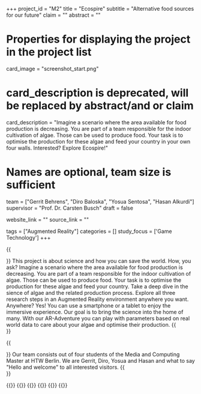 +++
project_id = "M2"
title = "Ecospire"
subtitle = "Alternative food sources for our future"
claim = ""
abstract = ""

# Properties for displaying the project in the project list
card_image = "screenshot_start.png"
# card_description is deprecated, will be replaced by abstract/and or claim
card_description = "Imagine a scenario where the area available for food production is decreasing. You are part of a team responsible for the indoor cultivation of algae. Those can be used to produce food. Your task is to optimise the production for these algae and feed your country in your own four walls. Interested? Explore Ecospire!" 

# Names are optional, team size is sufficient
team = ["Gerrit Behrens", "Diro Baloska", "Yosua Sentosa", "Hasan Alkurdi"]
supervisor = "Prof. Dr. Carsten Busch"
draft = false

website_link = ""
source_link = ""

tags = ["Augmented Reality"]
categories = []
study_focus = ['Game Technology']
+++

{{<section title="Our Goal">}}
This project is about science and how you can save the world. How, you ask? Imagine a scenario where the area available for food production is decreasing. You are part of a team responsible for the indoor cultivation of algae. Those can be used to produce food. Your task is to optimise the production for these algae and feed your country. Take a deep dive in the sience of algae and the related production process. Explore all three research steps in an Augmented Reality environment anywhere you want. Anywhere? Yes! You can use a smartphone or a tablet to enjoy the immersive experience. Our goal is to bring the science into the home of many. With our AR-Adventure you can play with parameters based on real world data to care about your algae and optimise their production. 
{{</section>}}


{{<section title="Who we are">}}
Our team consists out of four students of the Media and Computing Master at HTW Berlin. We are Gerrit, Diro, Yosua and Hasan and what to say "Hello and welcome" to all interested visitors.
{{</section>}} 

{{<gallery>}}
{{<team-member image="team_gerrit.jpg" name="Gerrit - Project_Lead / Data_Analysis">}}
{{<team-member image="team_diro.jpg" name="Diro - Development_Lead / 3D_Artist">}}
{{<team-member image="team_yosua.jpg" name="Yosua - Core_Development">}}
{{<team-member image="team_hasan.jpg" name="Hasan - Content / 3D_Artist">}}
{{</gallery>}}


